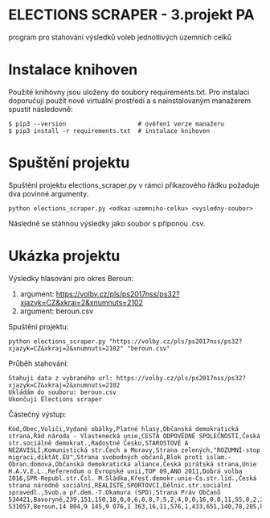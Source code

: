 # ELECTIONS SCRAPER - 3.projekt PA
program pro stahování výsledků voleb jednotlivých územních celků

# Instalace knihoven
Použité knihovny jsou uloženy do soubory requirements.txt. Pro instalaci doporučuji použít nové virtuální prostředí a s nainstalovaným manažerem spustit následovně:
```
$ pip3 --version                    # ověření verze manažeru
$ pip3 install -r requirements.txt  # instalace knihoven
```
# Spuštění projektu
Spuštění projektu elections_scraper.py v rámci příkazového řádku požaduje dva povinné argumenty.
```
python elections_scraper.py <odkaz-uzemniho-celku> <vysledny-soubor>
```
Následně se stáhnou výsledky jako soubor s příponou .csv.

# Ukázka projektu
Výsledky hlasování pro okres Beroun:
  1. argument: https://volby.cz/pls/ps2017nss/ps32?xjazyk=CZ&xkraj=2&xnumnuts=2102
  2. argument: beroun.csv

Spuštění projektu: 
```
python elections_scraper.py "https://volby.cz/pls/ps2017nss/ps32?xjazyk=CZ&xkraj=2&xnumnuts=2102" "beroun.csv"
```
Průběh stahování:
```
Stahuji data z vybraného url: https://volby.cz/pls/ps2017nss/ps32?xjazyk=CZ&xkraj=2&xnumnuts=2102
Ukládám do souboru: beroun.csv
Ukončuji Elections scraper
```
Částečný výstup:
```
Kód,Obec,Voliči,Vydané obálky,Platné hlasy,Občanská demokratická strana,Řád národa - Vlastenecká unie,CESTA ODPOVĚDNÉ SPOLEČNOSTI,Česká str.sociálně demokrat.,Radostné Česko,STAROSTOVÉ A NEZÁVISLÍ,Komunistická str.Čech a Moravy,Strana zelených,"ROZUMNÍ-stop migraci,diktát.EU",Strana svobodných občanů,Blok proti islam.-Obran.domova,Občanská demokratická aliance,Česká pirátská strana,Unie H.A.V.E.L.,Referendum o Evropské unii,TOP 09,ANO 2011,Dobrá volba 2016,SPR-Republ.str.Čsl. M.Sládka,Křesť.demokr.unie-Čs.str.lid.,Česká strana národně sociální,REALISTÉ,SPORTOVCI,Dělnic.str.sociální spravedl.,Svob.a př.dem.-T.Okamura (SPD),Strana Práv Občanů
534421,Bavoryně,239,151,150,18,0,0,6,0,8,7,5,2,4,0,0,16,0,0,11,55,0,2,3,0,0,0,2,11,0
531057,Beroun,14 804,9 145,9 076,1 363,16,11,576,1,433,651,140,78,205,8,12,1 290,4,6,641,2 433,3,13,279,2,61,17,12,800,21
```

